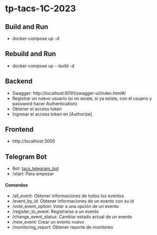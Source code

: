 # tp-tacs-1C-2023

## Build and Run
- docker-compose up -d

## Rebuild and Run
- docker-compose up --build -d

## Backend
- Swagger: http://localhost:8091/swagger-ui/index.html#/
- Registrar un nuevo usuario (si no existe, si ya existe, con el usuario y password hacer Authentication)
- Obtener el access token
- Ingresar el access token en [Authorize]

## Frontend
- http://localhost:3000

## Telegram Bot
- Bot: <a href="https://t.me/tacs_telegram_bot">tacs_telegram_bot</a>
- /start: Para empezar
#### Comandos
- /all_event: Obtener informaciones de todos los eventos
- /event_by_id: Obtener informaciones de un evento con su id
- /vote_event_option: Votar a una opción de un evento
- /register_to_event: Registrarse a un evento
- /change_event_status: Cambiar estado actual de un evento
- /new_event: Crear un evento nuevo
- /monitoring_report: Obtener reporte de monitoreo
